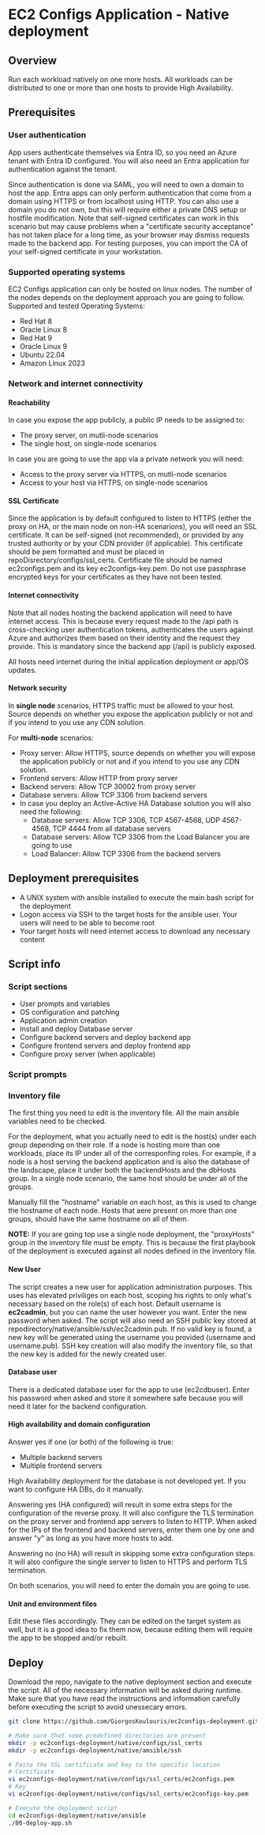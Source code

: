 # EC2 Configs Application - Native deployment

## Overview

Run each workload natively on one more hosts. All workloads can be distributed to one or more than one hosts to provide High Availability.

## Prerequisites

### User authentication

App users authenticate themselves via Entra ID, so you need an Azure tenant with Entra ID configured. You will also need an Entra application for authentication against the tenant.

Since authentication is done via SAML, you will need to own a domain to host the app. Entra apps can only perform authentication that come from a domain using HTTPS or from localhost using HTTP. You can also use a domain you do not own, but this will require either a private DNS setup or hostfile modification. Note that self-signed certificates can work in this scenario but may cause problems when a "certificate security acceptance" has not taken place for a long time, as your browser may dismiss requests made to the backend app. For testing purposes, you can import the CA of your self-signed certificate in your workstation.

### Supported operating systems

EC2 Configs application can only be hosted on linux nodes. The number of the nodes depends on the deployment approach you are going to follow. Supported and tested Operating Systems:
- Red Hat 8
- Oracle Linux 8
- Red Hat 9
- Oracle Linux 9
- Ubuntu 22.04
- Amazon Linux 2023

### Network and internet connectivity

#### Reachability

In case you expose the app publicly, a public IP needs to be assigned to:

- The proxy server, on mutli-node scenarios
- The single host, on single-node scenarios

In case you are going to use the app via a private network you will need:

- Access to the proxy server via HTTPS, on mutli-node scenarios
- Access to your host via HTTPS, on single-node scenarios

#### SSL Certificate

Since the application is by default configured to listen to HTTPS (either the proxy on HA, or the main node on non-HA scenarions), you will need an SSL certificate. It can be self-signed (not recommended), or provided by any trusted authority or by your CDN provider (if applicable). This certificate should be pem formatted and must be placed in repoDisrectory/configs/ssl_certs. Certificate file should be named ec2configs.pem and its key ec2configs-key.pem. Do not use passphrase encrypted keys for your certificates as they have not been tested.

#### Internet connectivity

Note that all nodes hosting the backend application will need to have internet access. This is because every request made to the /api path is cross-checking user authentication tokens, authenticates the users against Azure and authorizes them based on their identity and the request they provide. This is mandatory since the backend app (/api) is publicly exposed.

All hosts need internet during the initial application deployment or app/OS updates.

#### Network security

In **single node** scenarios, HTTPS traffic must be allowed to your host. Source depends on whether you expose the application publicly or not and if you intend to you use any CDN solution.

For **multi-node** scenarios:
- Proxy server: Allow HTTPS, source depends on whether you will expose the application publicly or not and if you intend to you use any CDN solution.
- Frontend servers: Allow HTTP from proxy server
- Backend servers: Allow TCP 30002 from proxy server
- Database servers: Allow TCP 3306 from backend servers
- In case you deploy an Active-Active HA Database solution you will also need the following:
    - Database servers: Allow TCP 3306, TCP 4567-4568, UDP 4567-4568, TCP 4444 from all database servers
    - Database servers: Allow TCP 3306 from the Load Balancer you are going to use
    - Load Balancer: Allow TCP 3306 from the backend servers

## Deployment prerequisites

- A UNIX system with ansible installed to execute the main bash script for the deployment
- Logon access via SSH to the target hosts for the ansible user. Your users will need to be able to become root
- Your target hosts will need internet access to download any necessary content

## Script info

### Script sections
- User prompts and variables
- OS configuration and patching
- Application admin creation
- Install and deploy Database server
- Configure backend servers and deploy backend app
- Configure frontend servers and deploy frontend app
- Configure proxy server (when applicable)

### Script prompts

### Inventory file

The first thing you need to edit is the inventory file. All the main ansible variables need to be checked.

For the deployment, what you actually need to edit is the host(s) under each group depending on their role. If a node is hosting more than one workloads, place its IP under all of the corresponfing roles. For example, if a node is a host serving the backend application and is also the database of the landscape, place it under both the backendHosts and the dbHosts group. In a single node scenario, the same host should be under all of the groups.

Manually fill the "hostname" variable on each host, as this is used to change the hostname of each node. Hosts that aere present on more than one groups, should have the same hostname on all of them.

**NOTE:** If you are going top use a single node deployment, the "proxyHosts" group in the inventory file must be empty. This is because the first playbook of the deployment is executed against all nodes defined in the inventory file.

#### New User

The script creates a new user for application administration purposes. This uses has elevated priviliges on each host, scoping his rights to only what's necessary based on the role(s) of each host. Default username is **ec2cadmin**, but you can name the user however you want. Enter the new password when asked. The script will also need an SSH public key stored at repodirectory/native/ansible/ssh/ec2cadmin.pub. If no valid key is found, a new key will be generated using the username you provided (username and username.pub). SSH key creation will also modify the inventory file, so that the new key is added for the newly created user.

#### Database user

There is a dedicated database user for the app to use (ec2cdbuser). Enter his password when asked and store it somewhere safe because you will need it later for the backend configuration.

#### High availability and domain configuration

Answer yes if one (or both) of the following is true:
- Multiple backend servers
- Multiple frontend servers

High Availability deployment for the database is not developed yet. If you want to configure HA DBs, do it manually.

Answering yes (HA configured) will result in some extra steps for the configuration of the reverse proxy. It will also configure the TLS termination on the proxy server and frontend app servers to listen to HTTP. When asked for the IPs of the frontend and backend servers, enter them one by one and answer "y" as long as you have more hosts to add.

Answering no (no HA) will result in skipping some extra configuration steps. It will also configure the single server to listen to HTTPS and perform TLS termination.

On both scenarios, you will need to enter the domain you are going to use.

#### Unit and environment files

Edit these files accordingly. They can be edited on the target system as well, but it is a good idea to fix them now, because editing them will require the app to be stopped and/or rebuilt.

## Deploy

Download the repo, navigate to the native deployment section and execute the script. All of the necessary information will be asked during runtime.
Make sure that you have read the instructions and information carefully before executing the script to avoid unessecary errors.

```bash
git clone https://github.com/GiorgosKoulouris/ec2configs-deployment.git

# Make sure that some predefined directories are present
mkdir -p ec2configs-deployment/native/configs/ssl_certs
mkdir -p ec2configs-deployment/native/amsible/ssh

# Paste the SSL certificate and key to the specific location
# Certificate
vi ec2configs-deployment/native/configs/ssl_certs/ec2configs.pem
# Key
vi ec2configs-deployment/native/configs/ssl_certs/ec2configs-key.pem

# Execute the deployment script
cd ec2configs-deployment/native/ansible
./00-deploy-app.sh
```